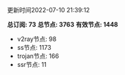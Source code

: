 更新时间2022-07-10 21:39:12

**总订阅: 73**
**总节点: 3763**
**有效节点: 1448**
- v2ray节点: 98
- ss节点: 1173
- trojan节点: 166
- ssr节点: 11
